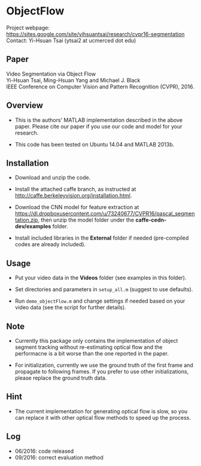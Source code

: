 # ObjectFlow
Project webpage: https://sites.google.com/site/yihsuantsai/research/cvpr16-segmentation <br />
Contact: Yi-Hsuan Tsai (ytsai2 at ucmerced dot edu)

## Paper
Video Segmentation via Object Flow <br />
Yi-Hsuan Tsai, Ming-Hsuan Yang and Michael J. Black <br />
IEEE Conference on Computer Vision and Pattern Recognition (CVPR), 2016.

## Overview
* This is the authors' MATLAB implementation described in the above paper. Please cite our paper if you use our code and model for your research.

* This code has been tested on Ubuntu 14.04 and MATLAB 2013b.

## Installation
* Download and unzip the code.

* Install the attached caffe branch, as instructed at http://caffe.berkeleyvision.org/installation.html.

* Download the CNN model for feature extraction at https://dl.dropboxusercontent.com/u/73240677/CVPR16/pascal_segmentation.zip, then unzip the model folder under the **caffe-cedn-dev/examples** folder.

* Install included libraries in the **External** folder if needed (pre-compiled codes are already included).

## Usage
* Put your video data in the **Videos** folder (see examples in this folder).

* Set directories and parameters in `setup_all.m` (suggest to use defaults).

* Run `demo_objectFlow.m` and change settings if needed based on your video data (see the script for further details).

## Note
* Currently this package only contains the implementation of object segment tracking without re-estimating optical flow and the performacne is a bit worse than the one reported in the paper.

* For initialization, currently we use the ground truth of the first frame and propagate to following frames. If you prefer to use other initializations, please replace the ground truth data.

## Hint

* The current implementation for generating optical flow is slow, so you can replace it with other optical flow methods to speed up the process.

## Log

* 06/2016: code released
* 09/2016: correct evaluation method
